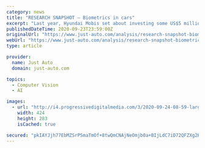 ```yaml
---
category: news
title: "RESEARCH SNAPSHOT – Biometrics in cars"
excerpt: "Last year, Hyundai Mobis set about investing some US$5 million in China's Deep Glint, which has technologies regarding object recognition and behaviour pattern analysis using AI. The technology ..."
publishedDateTime: 2020-09-23T23:59:00Z
originalUrl: "https://www.just-auto.com/analysis/research-snapshot-biometrics-in-cars_id197863.aspx"
webUrl: "https://www.just-auto.com/analysis/research-snapshot-biometrics-in-cars_id197863.aspx"
type: article

provider:
  name: Just Auto
  domain: just-auto.com

topics:
  - Computer Vision
  - AI

images:
  - url: "http://i4.progressivedigitalmedia.com/3/2020-09-24-08-59-large34989hyundaimotorrevealsworldsfirstsmartfingerprinttechnologytovehicles1_.jpg"
    width: 424
    height: 283
    isCached: true

secured: "pkIAYJjh77EbMZSrPSmaTmOf+8twQmCNAjNeOmjb0a+BIjLdC7iD72QFZXg2KpVEaF1IGkrrUVQ5yHAcHtzeT6fP3Opb1wFsuq/B+oH3IB9je7fPuGV7EA8M6MgHIlt21bUakc5T/V0rUTUOUjUkTF2GmaevDwoE+yFRYWbreAjWIkzRLzbNC9lhdQr84tJlXlrCQ6cUWcQXG50ITbmpDG//bOTIA3b8ewL3nnJQZ8MHeGY1CZAUuqirRjpLaz6Kbfa/cIE9Igm+DrfCI5oupo8N8DL4+25OncPkR/fhqZa4HtPBQHyjxNWsjNpWmowCEIPAGhaF81NE5iREayY7xCIjA1OnMXh/vpggYiSORVQ=;1n4UTGqgC6PBTljbu2qU8Q=="
---
```


